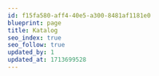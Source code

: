 ```yaml
---
id: f15fa580-aff4-40e5-a300-8481af1181e0
blueprint: page
title: Katalog
seo_index: true
seo_follow: true
updated_by: 1
updated_at: 1713699528
---
```

